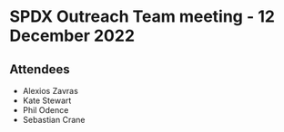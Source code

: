 # SPDX Outreach Team meeting - 12 December 2022

## Attendees

* Alexios Zavras
* Kate Stewart
* Phil Odence
* Sebastian Crane

